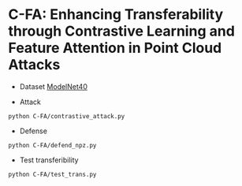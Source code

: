 # C-FA: Enhancing Transferability through Contrastive Learning and Feature Attention in Point Cloud Attacks
- Dataset
[ModelNet40](https://modelnet.cs.princeton.edu/)

- Attack

```
python C-FA/contrastive_attack.py
```


- Defense
```
python C-FA/defend_npz.py
```


- Test transferibility
```
python C-FA/test_trans.py
```

